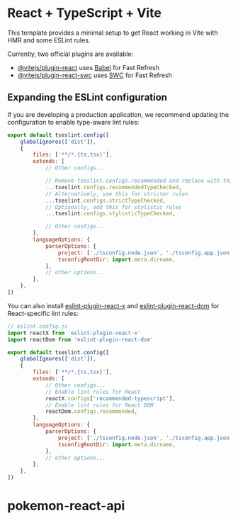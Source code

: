 # React + TypeScript + Vite

This template provides a minimal setup to get React working in Vite with HMR and some ESLint rules.

Currently, two official plugins are available:

- [@vitejs/plugin-react](https://github.com/vitejs/vite-plugin-react/blob/main/packages/plugin-react) uses [Babel](https://babeljs.io/) for Fast Refresh
- [@vitejs/plugin-react-swc](https://github.com/vitejs/vite-plugin-react/blob/main/packages/plugin-react-swc) uses [SWC](https://swc.rs/) for Fast Refresh

## Expanding the ESLint configuration

If you are developing a production application, we recommend updating the configuration to enable type-aware lint rules:

```js
export default tseslint.config([
    globalIgnores(['dist']),
    {
        files: ['**/*.{ts,tsx}'],
        extends: [
            // Other configs...

            // Remove tseslint.configs.recommended and replace with this
            ...tseslint.configs.recommendedTypeChecked,
            // Alternatively, use this for stricter rules
            ...tseslint.configs.strictTypeChecked,
            // Optionally, add this for stylistic rules
            ...tseslint.configs.stylisticTypeChecked,

            // Other configs...
        ],
        languageOptions: {
            parserOptions: {
                project: ['./tsconfig.node.json', './tsconfig.app.json'],
                tsconfigRootDir: import.meta.dirname,
            },
            // other options...
        },
    },
])
```

You can also install [eslint-plugin-react-x](https://github.com/Rel1cx/eslint-react/tree/main/packages/plugins/eslint-plugin-react-x) and [eslint-plugin-react-dom](https://github.com/Rel1cx/eslint-react/tree/main/packages/plugins/eslint-plugin-react-dom) for React-specific lint rules:

```js
// eslint.config.js
import reactX from 'eslint-plugin-react-x'
import reactDom from 'eslint-plugin-react-dom'

export default tseslint.config([
    globalIgnores(['dist']),
    {
        files: ['**/*.{ts,tsx}'],
        extends: [
            // Other configs...
            // Enable lint rules for React
            reactX.configs['recommended-typescript'],
            // Enable lint rules for React DOM
            reactDom.configs.recommended,
        ],
        languageOptions: {
            parserOptions: {
                project: ['./tsconfig.node.json', './tsconfig.app.json'],
                tsconfigRootDir: import.meta.dirname,
            },
            // other options...
        },
    },
])
```
# pokemon-react-api
